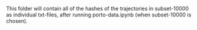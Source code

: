This folder will contain all of the hashes of the trajectories in subset-10000 as individual txt-files, after running porto-data.ipynb (when subset-10000 is chosen).